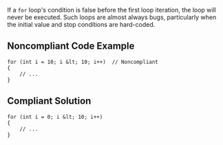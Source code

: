 
If a `for` loop's condition is false before the first loop iteration, the loop will never be executed. Such loops are almost always bugs, particularly when the initial value and stop conditions are hard-coded.

## Noncompliant Code Example


    for (int i = 10; i &lt; 10; i++)  // Noncompliant
    {
        // ...
    }


## Compliant Solution


    for (int i = 0; i &lt; 10; i++)
    {
        // ...
    }

